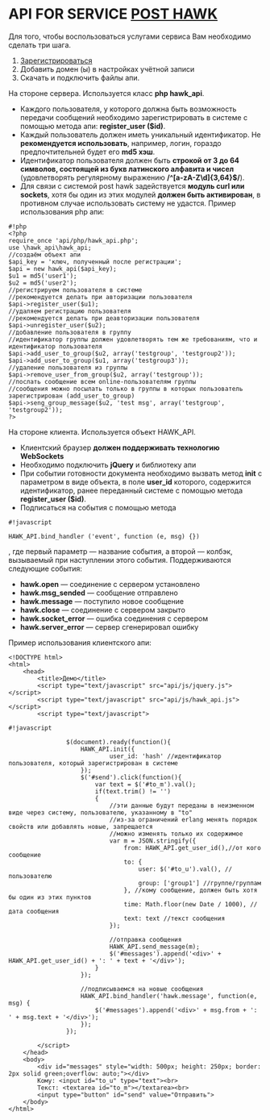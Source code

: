 # API FOR SERVICE [POST HAWK](http://post-hawk.com)

Для того, чтобы воспользоваться услугами сервиса Вам необходимо сделать три шага.

1. [Зарегистрироваться](http://post-hawk.com/auth/)
1. Добавить домен (ы) в настройках учётной записи
1. Скачать и подключить файлы апи.

На стороне сервера. Используется класс **php hawk_api**.

* Каждого пользователя, у которого должна быть возможность передачи сообщений необходимо зарегистрировать в системе с помощью метода апи: **register_user ($id)**.
* Каждый пользователь должен иметь уникальный идентификатор. Не **рекомендуется использовать**, например, логин, гораздо предпочтительней будет его **md5 хэш**.
* Идентификатор пользователя должен быть **строкой от 3 до 64 символов, состоящей из букв латинского алфавита и чисел** (удовлетворять регулярному выражению **/^[a-zA-Z\d]{3,64}$/**).
* Для связи с системой post hawk задействуется **модуль curl или sockets**, хотя бы один из этих модулей **должен быть активирован**, в противном случае использовать систему не удастся.
Пример использования php апи:

```
#!php
<?php
require_once 'api/php/hawk_api.php';
use \hawk_api\hawk_api;
//создаём объект апи
$api_key = 'ключ, полученный после регистрации';
$api = new hawk_api($api_key);
$u1 = md5('user1');
$u2 = md5('user2');
//регистрируем пользователя в системе
//рекомендуется делать при авторизации пользователя
$api->register_user($u1);
//удаляем регистрацию пользователя
//рекомендуется делать при деавторизации пользователя
$api->unregister_user($u2);
//добавление пользователя в группу
//идентификатор группы должен удовлетворять тем же требованиям, что и идентификатор пользователя
$api->add_user_to_group($u2, array('testgroup', 'testgroup2'));
$api->add_user_to_group($u1, array('testgroup3'));
//удаление пользователя из группы
$api->remove_user_from_group($u2, array('testgroup'));
//послать сообщение всем online-пользователям группы
//сообщения можно посылать только в группы в которых пользователь зарегистрирован (add_user_to_group)
$api->seng_group_message($u2, 'test msg', array('testgroup', 'testgroup2'));
?>
```


На стороне клиента. Используется объект HAWK_API.

* Клиентский браузер **должен поддерживать технологию WebSockets**
* Необходимо подключить **jQuery** и библиотеку апи
* При событии готовности документа необходимо вызвать метод **init** с параметром в виде объекта, в поле **user_id** которого, содержится идентификатор, ранее переданный системе с помощью метода **register_user ($id)**.
* Подписаться на события с помощью метода
```
#!javascript

HAWK_API.bind_handler ('event', function (e, msg) {})
```
, где первый параметр — название события, а второй — колбэк, вызываемый при наступлении этого события. Поддерживаются следующие события:

* **hawk.open** — соединение с сервером установлено
* **hawk.msg_sended** — сообщение отправлено
* **hawk.message** — поступило новое сообщение
* **hawk.close** — соединение с сервером закрыто
* **hawk.socket_error** — ошибка соединения с сервером
* **hawk.server_error** — сервер сгенерировал ошибку

Пример использования клиентского апи:

	<!DOCTYPE html>
	<html>
	    <head>
	        <title>Демо</title>
	        <script type="text/javascript" src="api/js/jquery.js"></script>
	        <script type="text/javascript" src="api/js/hawk_api.js"></script>
	        <script type="text/javascript">


```
#!javascript

	            $(document).ready(function(){
	                HAWK_API.init({
	                        user_id: 'hash' //идентификатор пользователя, который зарегистрирован в системе
	                });
	                $('#send').click(function(){
	                    var text = $('#to_m').val();
	                    if(text.trim() != '')
	                    {
	                        //эти данные будут переданы в неизменном виде через систему, пользователю, указанному в "to"
	                        //из-за ограничений erlang менять порядок свойств или добавлять новые, запрещается
	                        //можно изменять только их содержимое
	                        var m = JSON.stringify({
	                            from: HAWK_API.get_user_id(),//от кого сообщение
	                            to: {
									user: $('#to_u').val(), // пользователю
									group: ['group1'] //группе/группам
								}, //кому сообщение, должен быть хотя бы один из этих пунктов
	                            time: Math.floor(new Date / 1000), //дата сообщения
	                            text: text //текст сообщения
	                        });

	                        //отправка сообщения
	                        HAWK_API.send_message(m);
	                        $('#messages').append('<div>' + HAWK_API.get_user_id() + ': ' + text + '</div>');
	                    }
	                });

	                //подписываемся на новые сообщения
	                HAWK_API.bind_handler('hawk.message', function(e, msg) {
	                    $('#messages').append('<div>' + msg.from + ': ' + msg.text + '</div>');
	                });
	            });
```


	        </script>
	    </head>
	    <body>
	        <div id="messages" style="width: 500px; height: 250px; border: 2px solid green;overflow: auto;"></div>
	        Кому: <input id="to_u" type="text"><br>
	        Текст: <textarea id="to_m"></textarea><br>
	        <input type="button" id="send" value="Отправить">
	    </body>
	</html>
